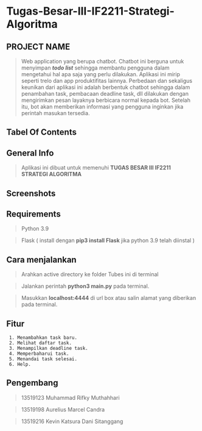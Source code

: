 # Tugas-Besar-III-IF2211-Strategi-Algoritma
## PROJECT NAME
> Web application yang berupa chatbot. Chatbot ini berguna untuk menyimpan ***todo list*** sehingga membantu pengguna dalam mengetahui hal apa saja yang perlu dilakukan.
> Aplikasi ini mirip seperti trelo dan app produktifitas lainnya. Perbedaan dan sekaligus keunikan dari aplikasi ini adalah berbentuk chatbot sehingga dalam penambahan task, pembacaan deadline task, dll dilakukan dengan mengirimkan pesan layaknya berbicara normal kepada bot. Setelah itu, bot akan memberikan informasi yang pengguna inginkan jika perintah masukan tersedia.

## Tabel Of Contents

## General Info
> Aplikasi ini dibuat untuk memenuhi **TUGAS BESAR III IF2211 STRATEGI ALGORITMA**

## Screenshots

## Requirements
> Python 3.9

> Flask ( install dengan **pip3 install Flask** jika python 3.9 telah diinstal )

## Cara menjalankan
> Arahkan active directory ke folder Tubes ini di terminal <br>

> Jalankan perintah **python3 main.py** pada terminal. <br>

> Masukkan **localhost:4444** di url box atau salin alamat yang diberikan pada terminal.

## Fitur
     1. Menambahkan task baru.
     2. Melihat daftar task.
     3. Menampilkan deadline task.
     4. Memperbaharui task.
     5. Menandai task selesai.
     6. Help.

## Pengembang
> 13519123 Muhammad Rifky Muthahhari <br>

> 13519198 Aurelius Marcel Candra <br>

> 13519216 Kevin Katsura Dani Sitanggang 





